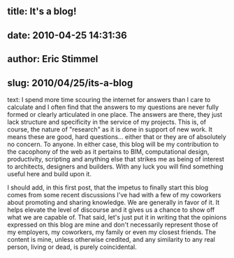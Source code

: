 title: It's a blog!
----
date: 2010-04-25 14:31:36
----
author: Eric Stimmel
----
slug: 2010/04/25/its-a-blog
----

text:
I spend more time scouring the internet for answers than I care to calculate and I often find that the answers to my questions are never fully formed or clearly articulated in one place. The answers are there, they just lack structure and specificity in the service of my projects. This is, of course, the nature of "research" as it is done in support of new work. It means these are good, hard questions... either that or they are of absolutely no concern. To anyone. In either case, this blog will be my contribution to the cacophony of the web as it pertains to BIM, computational design, productivity, scripting and anything else that strikes me as being of interest to architects, designers and builders. With any luck you will find something useful here and build upon it. 

I should add, in this first post, that the impetus to finally start this blog comes from some recent discussions I've had with a few of my coworkers about promoting and sharing knowledge. We are generally in favor of it. It helps elevate the level of discourse and it gives us a chance to show off what we are capable of. That said, let's just put it in writing that the opinions expressed on this blog are mine and don't necessarily represent those of my employers, my coworkers, my family or even my closest friends. The content is mine, unless otherwise credited, and any similarity to any real person, living or dead, is purely coincidental.
